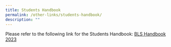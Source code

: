 ```yaml
---
title: Students Handbook
permalink: /other-links/students-handbook/
description: ""
---
```

Please refer to the following link for the Students Handbook: [BLS Handbook 2023](/files/bls_handbook%202023_5th%20june.pdf)